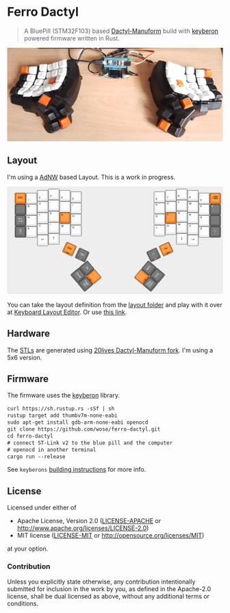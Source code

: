 # Ferro Dactyl

> A BluePill (STM32F103) based [Dactyl-Manuform] build with [keyberon] powered
> firmware written in Rust. 

![Ferro Dactyl](./images/ferro-dactyl.png)

[Dactyl-Manuform]: https://github.com/20lives/Dactyl-Manuform
[keyberon]: https://github.com/TeXitoi/keyberon

## Layout

I'm using a [AdNW] based Layout. This is a work in progress.

![Layout](./images/layout.png)

You can take the layout definition from the [layout folder] and play with it
over at [Keyboard Layout Editor]. Or use [this link].

[AdNW]: http://www.adnw.de/
[layout folder]:layout/
[Keyboard Layout Editor]: http://www.keyboard-layout-editor.com/
[this link]: http://www.keyboard-layout-editor.com/#/gists/5a7d56aa6b7ebb05c0e3928ac5250a80

## Hardware

The [STLs] are generated using [20lives Dactyl-Manuform fork]. I'm using a 5x6
version.

[STLs]: stl/
[20lives Dactyl-Manuform fork]:  https://github.com/20lives/Dactyl-Manuform

## Firmware

The firmware uses the [keyberon] library.


```shell
curl https://sh.rustup.rs -sSf | sh
rustup target add thumbv7m-none-eabi
sudo apt-get install gdb-arm-none-eabi openocd
git clone https://github.com/wose/ferro-dactyl.git
cd ferro-dactyl
# connect ST-Link v2 to the blue pill and the computer
# openocd in another terminal
cargo run --release
```
See `keyberons` [building instructions] for more info.

[building instructions]: https://github.com/TeXitoi/keyberon/blob/master/BUILDING.md

## License

Licensed under either of

- Apache License, Version 2.0 ([LICENSE-APACHE](LICENSE-APACHE) or
  http://www.apache.org/licenses/LICENSE-2.0)
- MIT license ([LICENSE-MIT](LICENSE-MIT) or http://opensource.org/licenses/MIT)

at your option.

### Contribution

Unless you explicitly state otherwise, any contribution intentionally submitted
for inclusion in the work by you, as defined in the Apache-2.0 license, shall be
dual licensed as above, without any additional terms or conditions.
